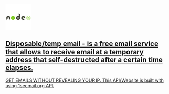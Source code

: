 
<a> <img src="https://raw.githubusercontent.com/devicons/devicon/master/icons/nodejs/nodejs-original-wordmark.svg" alt="node.js" width="80" height="80"/> </a> <a href="https://nodejs.org" target="_blank"> 
 <h2>Disposable/temp email - is a free email service that allows to receive email at a temporary address that self-destructed after a certain time elapses.</h2>
GET EMAILS WITHOUT REVEALING YOUR IP.
This API/Website is built with using 1secmail.org API.

